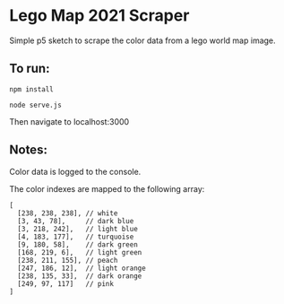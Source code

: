 # Lego Map 2021 Scraper

Simple p5 sketch to scrape the color data from a lego world map image. 

## To run: 
```npm install```

```node serve.js```

Then navigate to localhost:3000

## Notes: 
Color data is logged to the console. 

The color indexes are mapped to the following array:

```
[
  [238, 238, 238], // white
  [3, 43, 78],     // dark blue
  [3, 218, 242],   // light blue
  [4, 183, 177],   // turquoise
  [9, 180, 58],    // dark green
  [168, 219, 6],   // light green
  [238, 211, 155], // peach
  [247, 186, 12],  // light orange
  [238, 135, 33],  // dark orange
  [249, 97, 117]   // pink
]
```


